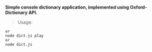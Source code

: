 **Simple console dictionary application, implemented using Oxford-Dictionary API.**
>Usage:
```node dict.js <def|syn|ant> <word>
or
node dict.js play
or
node dict.js
```

